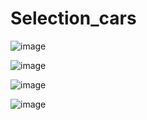 # Selection_cars

![image](https://user-images.githubusercontent.com/107006539/221414414-8a40e0d9-3688-4cf3-ae44-6d3bb5cd34ee.png)


![image](https://user-images.githubusercontent.com/107006539/221414553-33c3f938-3e3c-47cf-80d9-308f8ef904bf.png)


![image](https://user-images.githubusercontent.com/107006539/221414601-232f5320-3f3c-4cf7-87af-fb171dd998c8.png)


![image](https://user-images.githubusercontent.com/107006539/221414634-4fd792a7-9f4a-4408-81c4-fc539e3eede1.png)

